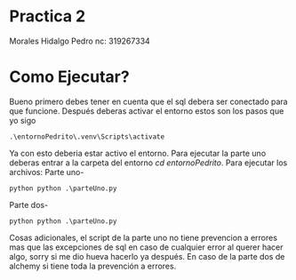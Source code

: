 # Practica 2 
Morales Hidalgo Pedro
nc: 319267334

# Como Ejecutar?
Bueno primero debes tener en cuenta que el sql debera ser conectado para que funcione.
Después deberas activar el entorno estos son los pasos que yo sigo
```
.\entornoPedrito\.venv\Scripts\activate
```
Ya con esto deberia estar activo el entorno. Para ejecutar la parte uno deberas entrar a la 
carpeta del entorno *cd entornoPedrito*. Para ejecutar los archivos:
Parte uno-
```
python python .\parteUno.py  
```
Parte dos-
```
python python .\parteUno.py  
```
Cosas adicionales, el script de la parte uno no tiene prevencion a errores mas que las excepciones 
de sql en caso de cualquier error al querer hacer algo, sorry si me dio hueva hacerlo ya después. 
En caso de la parte dos de alchemy si tiene toda la prevención a errores. 